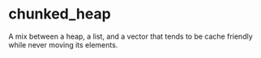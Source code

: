 # chunked_heap
A mix between a heap, a list, and a vector that tends to be cache friendly while never moving its elements.
